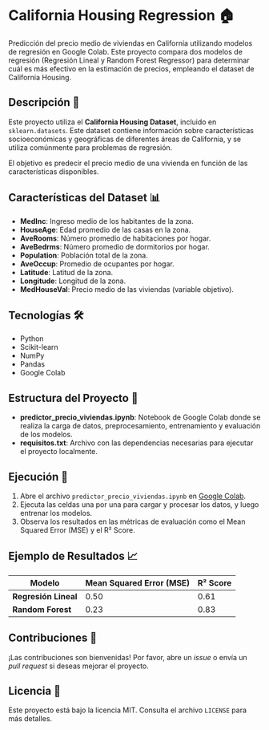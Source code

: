 # California Housing Regression 🏠

Predicción del precio medio de viviendas en California utilizando modelos de regresión en Google Colab. Este proyecto compara dos modelos de regresión (Regresión Lineal y Random Forest Regressor) para determinar cuál es más efectivo en la estimación de precios, empleando el dataset de California Housing.

## Descripción 📄
Este proyecto utiliza el **California Housing Dataset**, incluido en `sklearn.datasets`. Este dataset contiene información sobre características socioeconómicas y geográficas de diferentes áreas de California, y se utiliza comúnmente para problemas de regresión.

El objetivo es predecir el precio medio de una vivienda en función de las características disponibles.

## Características del Dataset 📊
- **MedInc**: Ingreso medio de los habitantes de la zona.
- **HouseAge**: Edad promedio de las casas en la zona.
- **AveRooms**: Número promedio de habitaciones por hogar.
- **AveBedrms**: Número promedio de dormitorios por hogar.
- **Population**: Población total de la zona.
- **AveOccup**: Promedio de ocupantes por hogar.
- **Latitude**: Latitud de la zona.
- **Longitude**: Longitud de la zona.
- **MedHouseVal**: Precio medio de las viviendas (variable objetivo).

## Tecnologías 🛠️
- Python
- Scikit-learn
- NumPy
- Pandas
- Google Colab

## Estructura del Proyecto 📂
- **predictor_precio_viviendas.ipynb**: Notebook de Google Colab donde se realiza la carga de datos, preprocesamiento, entrenamiento y evaluación de los modelos.
- **requisitos.txt**: Archivo con las dependencias necesarias para ejecutar el proyecto localmente.

## Ejecución 🚀
1. Abre el archivo `predictor_precio_viviendas.ipynb` en [Google Colab](https://colab.research.google.com/).
2. Ejecuta las celdas una por una para cargar y procesar los datos, y luego entrenar los modelos.
3. Observa los resultados en las métricas de evaluación como el Mean Squared Error (MSE) y el R² Score.

## Ejemplo de Resultados 📈
| Modelo                | Mean Squared Error (MSE) | R² Score |
|-----------------------|--------------------------|----------|
| **Regresión Lineal**  | 0.50                     | 0.61     |
| **Random Forest**     | 0.23                     | 0.83     |

## Contribuciones 🤝
¡Las contribuciones son bienvenidas! Por favor, abre un *issue* o envía un *pull request* si deseas mejorar el proyecto.

## Licencia 📜
Este proyecto está bajo la licencia MIT. Consulta el archivo `LICENSE` para más detalles.
